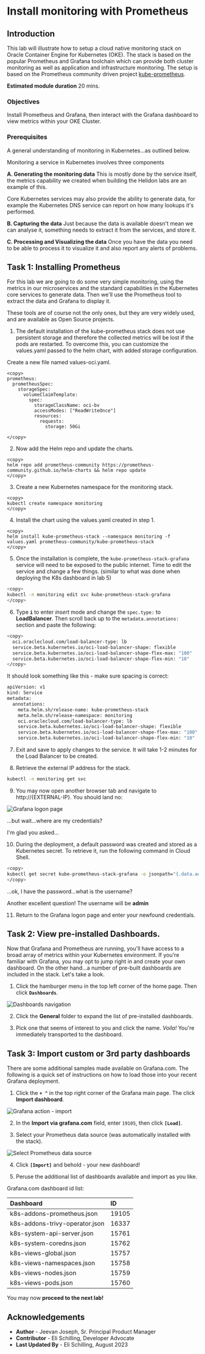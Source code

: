 # Install monitoring with Prometheus

## Introduction

This lab will illustrate how to setup a cloud native monitoring stack on Oracle Container Engine for
Kubernetes (OKE). The stack is based on the popular Prometheus and Grafana toolchain which can provide
both cluster monitoring as well as application and infrastructure monitoring. The setup is based on the
Prometheus community driven project [kube-prometheus](https://github.com/prometheus-operator/kube-prometheus).

**Estimated module duration** 20 mins.

### Objectives

Install Prometheus and Grafana, then interact with the Grafana dashboard to view metrics within your OKE Cluster.

### Prerequisites

A general understanding of monitoring in Kubernetes...as outlined below.

Monitoring a service in Kubernetes involves three components

**A. Generating the monitoring data**
This is mostly done by the service itself, the metrics capability we created when building the Helidon labs are an example of this.

Core Kubernetes services may also provide the ability to generate data, for example the Kubernetes DNS service can report on how many lookups it's performed.

**B. Capturing the data**
Just because the data is available doesn't mean we can analyse it, something needs to extract it from the services, and store it. 

**C. Processing and Visualizing the data**
Once you have the data you need to be able to process it to visualize it and also report any alerts of problems.


## Task 1: Installing Prometheus

For this lab we are going to do some very simple monitoring, using the metrics in our microservices and the standard capabilities in the Kubernetes core services to generate data.  Then we'll use the Prometheus tool to extract the data and Grafana to display it.

These tools are of course not the only ones, but they are very widely used, and are available as Open Source projects.

1. The default installation of the kube-prometheus stack does not use persistent storage and therefore the collected metrics will be lost if the pods are restarted. To overcome this, you can customize the values.yaml passed to the helm chart, with added storage configuration.

Create a new file named values-oci.yaml.

  ```
  <copy>
  prometheus:
    prometheusSpec:
      storageSpec:
        volumeClaimTemplate:
          spec:
            storageClassName: oci-bv
            accessModes: ["ReadWriteOnce"]
            resources:
              requests:
                storage: 50Gi

  </copy>
  ```

2. Now add the Helm repo and update the charts.

  ```
  <copy>
  helm repo add prometheus-community https://prometheus-community.github.io/helm-charts && helm repo update
  </copy>
  ```

3. Create a new Kubernetes namespace for the monitoring stack.

  ```
  <copy>
  kubectl create namespace monitoring
  </copy>
  ```

4. Install the chart using the values.yaml created in step 1.

  ```
  <copy>
  helm install kube-prometheus-stack --namespace monitoring -f values.yaml prometheus-community/kube-prometheus-stack
  </copy>
  ```

5. Once the installation is complete, the `kube-prometheus-stack-grafana` service will need to be exposed to the public internet. Time to edit the service and change a few things. (similar to what was done when deploying the K8s dashboard in lab 5)

  ```bash
  <copy>
  kubectl -n monitoring edit svc kube-prometheus-stack-grafana
  </copy>
  ```

6. Type **`i`** to enter *insert* mode and change the `spec.type:` to **LoadBalancer**. Then scroll back up to the `metadata.annotations:` section and paste the following:

  ```bash
  <copy>
    oci.oraclecloud.com/load-balancer-type: lb
    service.beta.kubernetes.io/oci-load-balancer-shape: flexible
    service.beta.kubernetes.io/oci-load-balancer-shape-flex-max: "100"
    service.beta.kubernetes.io/oci-load-balancer-shape-flex-min: "10"
  </copy>
  ```

  It should look something like this - make sure spacing is correct:

  ```bash
  apiVersion: v1
  kind: Service
  metadata:
    annotations:
      meta.helm.sh/release-name: kube-prometheus-stack
      meta.helm.sh/release-namespace: monitoring
      oci.oraclecloud.com/load-balancer-type: lb
      service.beta.kubernetes.io/oci-load-balancer-shape: flexible
      service.beta.kubernetes.io/oci-load-balancer-shape-flex-max: "100"
      service.beta.kubernetes.io/oci-load-balancer-shape-flex-min: "10"
  ```

7. Exit and save to apply changes to the service. It will take 1-2 minutes for the Load Balancer to be created.

8. Retrieve the external IP address for the stack.

  ```bash
  kubectl -n monitoring get svc
  ```

9. You may now open another browser tab and navigate to http://{EXTERNAL-IP}. You should land no:

  ![Grafana logon page](images/grafana-login.png)

  ...but wait...where are my credentials?

  I'm glad you asked...

10. During the deployment, a default password was created and stored as a Kubernetes secret. To retrieve it, run the following command in Cloud Shell.

  ```bash
  <copy>
  kubectl get secret kube-prometheus-stack-grafana -o jsonpath="{.data.admin-password}" -n monitoring | base64 --decode;echo
  </copy>
  ```

  ...ok, I have the password...what is the username?

  Another excellent question! The username will be **admin**

11. Return to the Grafana logon page and enter your newfound credentials.

## Task 2: View pre-installed Dashboards.

Now that Grafana and Prometheus are running, you'll have access to a broad array of metrics within your Kubernetes environment. If you're familiar with Grafana, you may opt to jump right in and create your own dashboard. On the other hand...a number of pre-built dashboards are included in the stack. Let's take a look.

1. Click the hamburger menu in the top left corner of the home page. Then click **`Dashboards`**.

  ![Dashboards navigation](images/grafana-menu.png)

2. Click the **General** folder to expand the list of pre-installed dashboards.

3. Pick one that seems of interest to you and click the name.  *Voila!* You're immediately transported to the dashboard.

## Task 3: Import custom or 3rd party dashboards

There are some additional samples made available on Grafana.com. The following is a quick set of instructions on how to load those into your recent Grafana deployment.

1. Click the **`+ ^`** in the top right corner of the Grafana main page. The click **Import dashboard**.

  ![Grafana action - import](images/grafana-import.png)

2. In the **Import via grafana.com** field, enter `19105`, then click **`[Load]`**.

3. Select your Prometheus data source (was automatically installed with the stack).

  ![Select Prometheus data source](images/grafana-datasource.png)

4. Click **`[Import]`** and behold - your new dashboard!

5. Peruse the additional list of dashboards available and import as you like.

  Grafana.com dashboard id list:

  | Dashboard                          | ID    |
  |:-----------------------------------|:------|
  | k8s-addons-prometheus.json         | 19105 |
  | k8s-addons-trivy-operator.json     | 16337 |
  | k8s-system-api-server.json         | 15761 |
  | k8s-system-coredns.json            | 15762 |
  | k8s-views-global.json              | 15757 |
  | k8s-views-namespaces.json          | 15758 |
  | k8s-views-nodes.json               | 15759 |
  | k8s-views-pods.json                | 15760 |


You may now **proceed to the next lab!**

## Acknowledgements

* **Author** - Jeevan Joseph, Sr. Principal Product Manager
* **Contributor** - Eli Schilling, Developer Advocate
* **Last Updated By** - Eli Schilling, August 2023